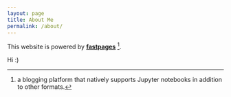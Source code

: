 ```yaml
---
layout: page
title: About Me
permalink: /about/
---
```


This website is powered by **[fastpages](https://github.com/fastai/fastpages)** [^1].

Hi :)

[^1]:a blogging platform that natively supports Jupyter notebooks in addition to other formats.
